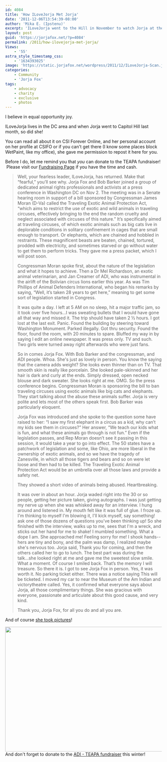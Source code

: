 ```yaml
---
id: 4084
title: 'How ILoveJorja Met Jorja'
date: '2011-12-06T13:54:39-08:00'
author: 'Mika E. (Ipstenu)'
excerpt: 'ILoveJorja went to the Hill in November to watch Jorja at the ADI Bill proposal of the Traveling Exotic Animal Protection Act.'
layout: post
guid: 'https://jorjafox.net/?p=4084'
permalink: /2011/how-ilovejorja-met-jorja/
Views:
    - '55'
astra_style_timestamp_css:
    - '1634393025'
image: 'https://static.jorjafox.net/wordpress/2011/12/ILoveJorja-Scan.jpg'
categories:
    - Community
    - 'Jorja Fox'
tags:
    - advocacy
    - charity
    - exclusive
    - photos
---
```


I believe in equal opportunity joy.

ILoveJorja lives in the DC area and when Jorja went to Capitol Hill last month, so did she!

You can read all about it on CSI Forever Online, and her personal account on her profile at CSIFO or if you can't get there (I know some places block WetPaint, like my office), she gave me permission to repost it here for you.

Before I do, let me remind you that _you_ can donate to the TEAPA fundraiser!  Please visit our <a href="http://www.crowdrise.com/adi-teapa/fundraiser/jorjafoxonline">Fundraising Page</a> if you have the time and cash.
<blockquote>Well, your fearless leader, ILoveJorja, has returned. Make that “fearful,” you’ll see why. Jorja Fox and Bob Barker joined a group of dedicated animal rights professionals and activists at a press conference in Washington DC on Nov 2. The meeting was in a Senate hearing room in support of a bill sponsored by Congressman James Moran (D-Va) called the Traveling Exotic Animal Protection Act, “which aims to restrict the use of exotic and wild animals in traveling circuses, effectively bringing to the end the random cruelty and neglect associated with circuses of this nature.” It’s specifically aimed at traveling circuses, of which exotic animals such as big cats live in deplorable conditions in solitary confinement in cages that are small enough to transport. Or elephants, which are chained and hobbled in restraints. These magnificent beasts are beaten, chained, tortured, prodded with electricity, and sometimes starved or go without water to get them to perform tricks. They gave me a press packet, which I will post soon.

Congressman Moran spoke first, about the nature of the legislation and what it hopes to achieve. Then a Dr Mel Richardson, an exotic animal veterinarian, and Jan Creamer of ADI, who was instrumental in the airlift of the Bolivian circus lions earlier this year. As was Tim Phillips of Animal Defenders International, who began his remarks by saying, “Well, it’s taken 28 years to get here,” meaning to get some sort of legislation started in Congress.

It was quite a day. I left at 5 AM on no sleep, hit a major traffic jam, so it took over five hours...I was sweating bullets that I would have gone all that way and missed it. The trip should have taken 2 ½ hours. I got lost at the last exit. Panic. Found the building by steering toward Washington Monument. Parked illegally. Got thru security. Found the floor, found the room, with 20 minutes to spare. Bluffed my way in by saying I edit an online newspaper. It was press only. TV and such. Two girls were turned away right afterwards who were just fans.

So in comes Jorja Fox. With Bob Barker and the congressman, and ADI people. Whoa. She's just as lovely in person. You know the saying that the camera adds weight? She looks even thinner than on TV. That smooth skin is really like porcelain. She looked pale-skinned and her hair is dark and curly at the ends. Simply dressed, open necked blouse and dark sweater. She looks right at me. OMG. So the press conference begins. Congressman Moran is sponsoring the bill to ban traveling circuses using exotic animals like big cats and elephants. They start talking about the abuse these animals suffer. Jorja is very polite and lets most of the others speak first. Bob Barker was particularly eloquent.

Jorja Fox was introduced and she spoke to the question some have raised to her: “I saw my first elephant in a circus as a kid, why can’t my kids see them in circuses?” Her answer, “We teach our kids what is fun, and what these animals go through is not fun.” Even if the legislation passes, and Rep Moran doesn’t see it passing in this session, it would take a year to go into effect. The 50 states have a patchwork of legislation and some, like Ohio, are more liberal in the ownership of exotic animals, and so we have the tragedy of Zanesville, in which all those tigers and bears and so on were let loose and then had to be killed. The Traveling Exotic Animal Protection Act would be an umbrella over all those laws and provide a safety net.

They showed a short video of animals being abused. Heartbreaking.

It was over in about an hour. Jorja waded right into the 30 or so people, getting her picture taken, giving autographs. I was just getting my nerve up when she was whisked away for an interview. I hung around and listened in. My mouth felt like it was full of glue. I froze up. I'm thinking to myself I'm blowing it, I'll kick myself, say something! ask one of those dozens of questions you've been thinking up!
So she finished with the interview, walks up to me, sees that I'm a wreck, and sticks out her hand for me to shake! I mumbled something. What a dope I am. She approached me! Feeling sorry for me! I shook hands--hers are tiny and bony, and the palm was damp, I realized maybe she's nervous too. Jorja said, Thank you for coming, and then the others called her to go to lunch.
The best part was during the talk...she looked right at me and gave me the sweetest slow smile. What a moment. Of course I smiled back. That’s the memory I will treasure.
So there it is. I got to see Jorja Fox in person. Yes, it was worth it. No parking ticket either. There was a notice saying This will be ticketed. I moved my car to near the Museum of the Am Indian and victorytheatre called.
Yes, it confirmed what everyone says about Jorja, all those complimentary things. She was gracious with everyone, passionate and articulate about this good cause, and very kind.

Thank you, Jorja Fox, for all you do and all you are.</blockquote>
And of course <a href="https://jorjafox.net/gallery/pub/adi/20111102-adihill_ilj">she took pictures</a>!

<a href="https://jorjafox.net/gallery/pub/adi/20111102-adihill_ilj"><img class="aligncenter size-full wp-image-4086" title="ILoveJorja-Scan" src="//static.jorjafox.net/wordpress/2011/12/ILoveJorja-Scan.jpg" alt="" width="600" height="400" /></a>And don't forget to donate to the <a href="http://www.crowdrise.com/adi-teapa/fundraiser/jorjafoxonline">ADI - TEAPA fundraiser</a> this winter!

&nbsp;
